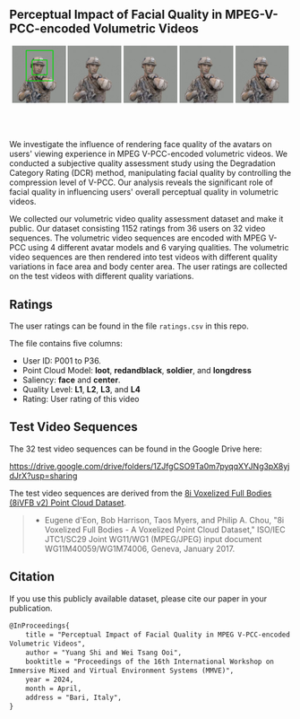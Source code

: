 ## Perceptual Impact of Facial Quality in MPEG-V-PCC-encoded Volumetric Videos



<div align="center">
  <img src="./fig/sample-ref.png" width="19%" />
  <img src="./fig/sample-r2-r1-r0.png" width="19%" />
  <img src="./fig/sample-r3-r2-r1.png" width="19%" />
  <img src="./fig/sample-r4-r3-r2.png" width="19%" />
  <img src="./fig/sample-r5-r4-r3.png" width="19%" />
</div>

<br> <br>

We investigate the influence of rendering face quality of the avatars on users' viewing experience in MPEG V-PCC-encoded volumetric videos.  We conducted a subjective quality assessment study using the Degradation Category Rating (DCR) method, manipulating facial quality by controlling the compression level of V-PCC. Our analysis reveals the significant role of facial quality in influencing users' overall perceptual quality in volumetric videos.

We collected our volumetric video quality assessment dataset and make it public. Our dataset consisting 1152 ratings from 36 users on 32 video sequences. The volumetric video sequences are encoded with MPEG V-PCC using 4 different avatar models and 6 varying qualities. The volumetric video sequences are then rendered into test videos with different quality variations in face area and body center area. The user ratings are collected on the test videos with different quality variations.


## Ratings

The user ratings can be found in the file `ratings.csv` in this repo.

The file contains five columns:

- User ID: P001 to P36.
- Point Cloud Model: **loot**, **redandblack**, **soldier**, and **longdress**
- Saliency: **face** and **center**.
- Quality Level: **L1**, **L2**, **L3**, and **L4**
- Rating: User rating of this video


## Test Video Sequences

The 32 test video sequences can be found in the Google Drive here: 

https://drive.google.com/drive/folders/1ZJfgCSO9Ta0m7pyqqXYJNg3pX8yjdJrX?usp=sharing

The test video sequences are derived from the [8i Voxelized Full Bodies (8iVFB v2) Point Cloud Dataset](http://plenodb.jpeg.org/pc/8ilabs/).

> - Eugene d'Eon, Bob Harrison, Taos Myers, and Philip A. Chou, "8i Voxelized Full Bodies - A Voxelized Point Cloud Dataset," ISO/IEC JTC1/SC29 Joint WG11/WG1 (MPEG/JPEG) input document WG11M40059/WG1M74006, Geneva, January 2017.



## Citation

If you use this publicly available dataset, please cite our paper in your publication.

```
@InProceedings{
    title = "Perceptual Impact of Facial Quality in MPEG V-PCC-encoded Volumetric Videos",
    author = "Yuang Shi and Wei Tsang Ooi",
    booktitle = "Proceedings of the 16th International Workshop on Immersive Mixed and Virtual Environment Systems (MMVE)",
    year = 2024,
    month = April,
    address = "Bari, Italy",
}
```